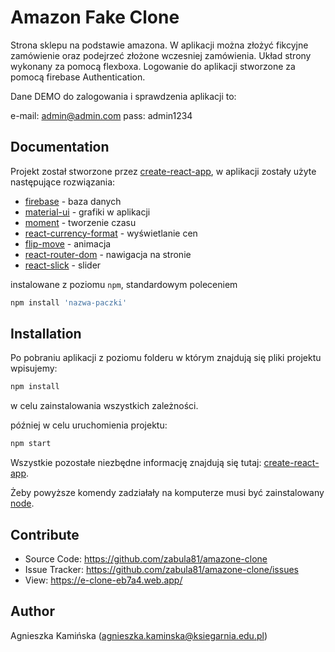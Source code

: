 # Amazon Fake Clone

Strona sklepu na podstawie amazona. W aplikacji można złożyć fikcyjne zamówienie oraz podejrzeć złożone wczesniej zamówienia. Układ strony wykonany za pomocą flexboxa.
Logowanie do aplikacji stworzone za pomocą firebase Authentication.

Dane DEMO do zalogowania i sprawdzenia aplikacji to:

e-mail: admin@admin.com
pass: admin1234

## Documentation
Projekt został stworzone przez [create-react-app](https://github.com/facebook/create-react-app), w aplikacji zostały użyte następujące rozwiązania:

* [firebase](https://www.npmjs.com/package/firebase) - baza danych
* [material-ui](https://material-ui.com/) - grafiki w aplikacji
* [moment](https://momentjs.com/) - tworzenie czasu
* [react-currency-format](https://www.npmjs.com/package/react-currency-format) - wyświetlanie cen
* [flip-move](https://github.com/joshwcomeau/react-flip-move) - animacja
* [react-router-dom](https://reactrouter.com/web/guides/quick-start) - nawigacja na stronie
* [react-slick](https://react-slick.neostack.com/) - slider

instalowane z poziomu `npm`, standardowym poleceniem
```javascript
npm install 'nazwa-paczki'
```
## Installation

Po pobraniu aplikacji z poziomu folderu w którym znajdują się pliki projektu wpisujemy:

```javascript
npm install
```

w celu zainstalowania wszystkich zależności.

później w celu uruchomienia projektu:

```javascript
npm start
```

Wszystkie pozostałe niezbędne informację znajdują się tutaj: [create-react-app](https://github.com/facebook/create-react-app).

Żeby powyższe komendy zadziałały na komputerze musi być zainstalowany [node](https://nodejs.org/en/).


## Contribute
* Source Code: https://github.com/zabula81/amazone-clone
* Issue Tracker: https://github.com/zabula81/amazone-clone/issues
* View: https://e-clone-eb7a4.web.app/

## Author
Agnieszka Kamińska (agnieszka.kaminska@ksiegarnia.edu.pl)



